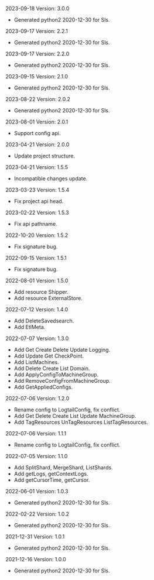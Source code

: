 2023-09-18 Version: 3.0.0
- Generated python2 2020-12-30 for Sls.

2023-09-17 Version: 2.2.1
- Generated python2 2020-12-30 for Sls.

2023-09-17 Version: 2.2.0
- Generated python2 2020-12-30 for Sls.

2023-09-15 Version: 2.1.0
- Generated python2 2020-12-30 for Sls.

2023-08-22 Version: 2.0.2
- Generated python2 2020-12-30 for Sls.

2023-08-01 Version: 2.0.1
- Support config api.

2023-04-21 Version: 2.0.0
- Update project structure.

2023-04-21 Version: 1.5.5
- Incompatible changes update. 

2023-03-23 Version: 1.5.4
- Fix project api head.

2023-02-22 Version: 1.5.3
- Fix api pathname.

2022-10-20 Version: 1.5.2
- Fix signature bug.

2022-09-15 Version: 1.5.1
- Fix signature bug.

2022-08-01 Version: 1.5.0
- Add resource Shipper.
- Add resource ExternalStore.

2022-07-12 Version: 1.4.0
- Add DeleteSavedsearch.
- Add EtlMeta.

2022-07-07 Version: 1.3.0
- Add Get Create Delete Update Logging.
- Add Update Get CheckPoint.
- Add ListMachines.
- Add Delete Create List Domain.
- Add ApplyConfigToMachineGroup.
- Add RemoveConfigFromMachineGroup.
- Add GetAppliedConfigs.

2022-07-06 Version: 1.2.0
- Rename config to LogtailConfig, fix conflict.
- Add Get Delete Create List Update MachineGroup.
- Add TagResources UnTagResources ListTagResources.

2022-07-06 Version: 1.1.1
- Rename config to LogtailConfig, fix conflict.

2022-07-05 Version: 1.1.0
- Add SplitShard, MergeShard, ListShards.
- Add getLogs, getContextLogs.
- Add getCursorTime, getCursor.

2022-06-01 Version: 1.0.3
- Generated python2 2020-12-30 for Sls.

2022-02-22 Version: 1.0.2
- Generated python2 2020-12-30 for Sls.

2021-12-31 Version: 1.0.1
- Generated python2 2020-12-30 for Sls.

2021-12-16 Version: 1.0.0
- Generated python2 2020-12-30 for Sls.

